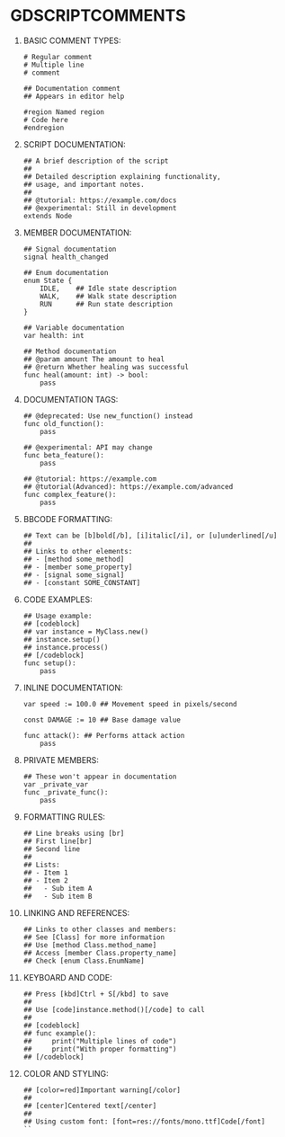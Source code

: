 # GDSCRIPTCOMMENTS

1. BASIC COMMENT TYPES:
   ```gdscript
   # Regular comment
   # Multiple line
   # comment
   
   ## Documentation comment
   ## Appears in editor help
   
   #region Named region
   # Code here
   #endregion
   ```

2. SCRIPT DOCUMENTATION:
   ```gdscript
   ## A brief description of the script
   ##
   ## Detailed description explaining functionality,
   ## usage, and important notes.
   ##
   ## @tutorial: https://example.com/docs
   ## @experimental: Still in development
   extends Node
   ```

3. MEMBER DOCUMENTATION:
   ```gdscript
   ## Signal documentation
   signal health_changed
   
   ## Enum documentation
   enum State {
       IDLE,    ## Idle state description
       WALK,    ## Walk state description
       RUN      ## Run state description
   }
   
   ## Variable documentation
   var health: int
   
   ## Method documentation
   ## @param amount The amount to heal
   ## @return Whether healing was successful
   func heal(amount: int) -> bool:
       pass
   ```

4. DOCUMENTATION TAGS:
   ```gdscript
   ## @deprecated: Use new_function() instead
   func old_function():
       pass
       
   ## @experimental: API may change
   func beta_feature():
       pass
       
   ## @tutorial: https://example.com
   ## @tutorial(Advanced): https://example.com/advanced
   func complex_feature():
       pass
   ```

5. BBCODE FORMATTING:
   ```gdscript
   ## Text can be [b]bold[/b], [i]italic[/i], or [u]underlined[/u]
   ## 
   ## Links to other elements:
   ## - [method some_method]
   ## - [member some_property]
   ## - [signal some_signal]
   ## - [constant SOME_CONSTANT]
   ```

6. CODE EXAMPLES:
   ```gdscript
   ## Usage example:
   ## [codeblock]
   ## var instance = MyClass.new()
   ## instance.setup()
   ## instance.process()
   ## [/codeblock]
   func setup():
       pass
   ```

7. INLINE DOCUMENTATION:
   ```gdscript
   var speed := 100.0 ## Movement speed in pixels/second
   
   const DAMAGE := 10 ## Base damage value
   
   func attack(): ## Performs attack action
       pass
   ```

8. PRIVATE MEMBERS:
   ```gdscript
   ## These won't appear in documentation
   var _private_var
   func _private_func():
       pass
   ```

9. FORMATTING RULES:
   ```gdscript
   ## Line breaks using [br]
   ## First line[br]
   ## Second line
   ##
   ## Lists:
   ## - Item 1
   ## - Item 2
   ##   - Sub item A
   ##   - Sub item B
   ```

10. LINKING AND REFERENCES:
    ```gdscript
    ## Links to other classes and members:
    ## See [Class] for more information
    ## Use [method Class.method_name]
    ## Access [member Class.property_name]
    ## Check [enum Class.EnumName]
    ```

11. KEYBOARD AND CODE:
    ```gdscript
    ## Press [kbd]Ctrl + S[/kbd] to save
    ##
    ## Use [code]instance.method()[/code] to call
    ##
    ## [codeblock]
    ## func example():
    ##     print("Multiple lines of code")
    ##     print("With proper formatting")
    ## [/codeblock]
    ```

12. COLOR AND STYLING:
    ```gdscript
    ## [color=red]Important warning[/color]
    ## 
    ## [center]Centered text[/center]
    ##
    ## Using custom font: [font=res://fonts/mono.ttf]Code[/font]
    ``